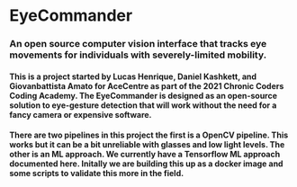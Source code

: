 # EyeCommander
### An open source computer vision interface that tracks eye movements for individuals with severely-limited mobility. 

#### This is a project started by Lucas Henrique, Daniel Kashkett, and Giovanbattista Amato for AceCentre as part of the 2021 Chronic Coders Coding Academy. The EyeCommander is designed as an open-source solution to eye-gesture detection that will work without the need for a fancy camera or expensive software.

#### There are two pipelines in this project the first is a OpenCV pipeline. This works  but it can be a bit unreliable with glasses and low light levels. The other is an ML approach. We currently have a Tensorflow ML approach documented here. Initally we are building this up as a docker image and some scripts to validate this more in the field. 

